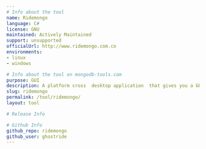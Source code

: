```yaml
---
# Info about the tool
name: Ridemongo
language: C#
license: GNU
maintained: Actively Maintained
support: unsupported
officialUrl: http://www.ridemongo.com.co
environments:
- linux
- windows

# Info about the tool on mongodb-tools.com
purpose: GUI
description: A platform cross  desktop application  that gives you a GUI interface to work with MongoDB.
slug: ridemongo
permalink: /tool/ridemongo/
layout: tool

# Release Info

# Github Info
github_repo: ridemongo
github_user: ghostride
---
```


